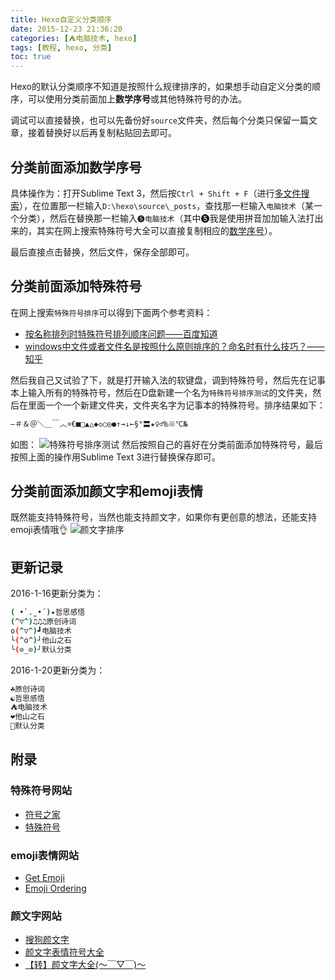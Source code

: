 ```yaml
---
title: Hexo自定义分类顺序
date: 2015-12-23 21:36:20
categories: [⛺电脑技术, hexo]
tags: [教程, hexo, 分类]
toc: true
---
```

Hexo的默认分类顺序不知道是按照什么规律排序的，如果想手动自定义分类的顺序，可以使用分类前面加上**数学序号**或其他特殊符号的办法。

调试可以直接替换，也可以先备份好`source`文件夹，然后每个分类只保留一篇文章，接着替换好以后再复制粘贴回去即可。
## 分类前面添加数学序号 ##

具体操作为：打开Sublime Text 3，然后按`Ctrl + Shift + F`（进行[多文件搜索][1]），在位置那一栏输入`D:\hexo\source\_posts`，查找那一栏输入`电脑技术`（某一个分类），然后在替换那一栏输入`➎电脑技术`（其中➎我是使用拼音加加输入法打出来的，其实在网上搜索特殊符号大全可以直接复制相应的[数学序号][2]）。

最后直接点击替换，然后文件，保存全部即可。


## 分类前面添加特殊符号 ##
在网上搜索`特殊符号排序`可以得到下面两个参考资料：

 - [按名称排列时特殊符号排列顺序问题——百度知道][3]
 - [windows中文件或者文件名是按照什么原则排序的？命名时有什么技巧？——知乎][4]

然后我自己又试验了下，就是打开输入法的软键盘，调到特殊符号，然后先在记事本上输入所有的特殊符号，然后在D盘新建一个名为`特殊符号排序测试`的文件夹，然后在里面一个一个新建文件夹，文件夹名字为记事本的特殊符号。排序结果如下：
``` bash
―＃＆＠＼＿￣︿¤€■□▲△◆◇○◎●↑→↓←§°〓★♀♂‰※℃№
```
如图：
![特殊符号排序测试][5]
然后按照自己的喜好在分类前面添加特殊符号，最后按照上面的操作用Sublime Text 3进行替换保存即可。

## 分类前面添加颜文字和emoji表情 ##
既然能支持特殊符号，当然也能支持颜文字，如果你有更创意的想法，还能支持emoji表情哦👌
![颜文字排序][6]
## 更新记录 ##
2016-1-16更新分类为：
``` bash
( •̀ .̫ •́ )✦哲思感悟
(^▽^)♫♫♫原创诗词
o(^▽^)┛电脑技术
└(^o^)┘他山之石
╰(⊙_⊙)╯默认分类
```
2016-1-20更新分类为：
``` bash
☘原创诗词
☯️哲思感悟
⛺电脑技术
❤️他山之石
🍎默认分类
```

## 附录 ##
### 特殊符号网站 ###

 - [符号之家][7]
 - [特殊符号][8]

### emoji表情网站 ###
 - [Get Emoji][9]
 - [Emoji Ordering][10]

### 颜文字网站 ###

 - [搜狗颜文字][11]
 - [颜文字表情符号大全][12]
 - [【转】颜文字大全(～￣▽￣)～][13]


  [1]: https://sublime-text.readthedocs.org/en/latest/search_and_replace/search_and_replace_files.html
  [2]: http://www.fuhao123.com/fuhao/4.shtml
  [3]: http://zhidao.baidu.com/question/111363523.html
  [4]: https://www.zhihu.com/question/20227012
  [5]: http://7xivmb.com1.z0.glb.clouddn.com/hexo%E8%87%AA%E5%AE%9A%E4%B9%89%E5%88%86%E7%B1%BB%E9%A1%BA%E5%BA%8F-%E7%89%B9%E6%AE%8A%E7%AC%A6%E5%8F%B7%E6%8E%92%E5%BA%8F.png
  [6]: http://7xivmb.com1.z0.glb.clouddn.com/hexo%E8%87%AA%E5%AE%9A%E4%B9%89%E5%88%86%E7%B1%BB%E9%A1%BA%E5%BA%8F-%E9%A2%9C%E6%96%87%E5%AD%97%E6%8E%92%E5%BA%8F.png
  [7]: http://www.fuhao123.com/
  [8]: http://tw.piliapp.com/symbol/
  [9]: http://getemoji.com/
  [10]: http://unicode.org/emoji/charts/emoji-ordering.html
  [11]: http://pinyin.sogou.com/dict/ywz/
  [12]: https://www.douban.com/note/83616009/
  [13]: https://www.douban.com/note/235557738/